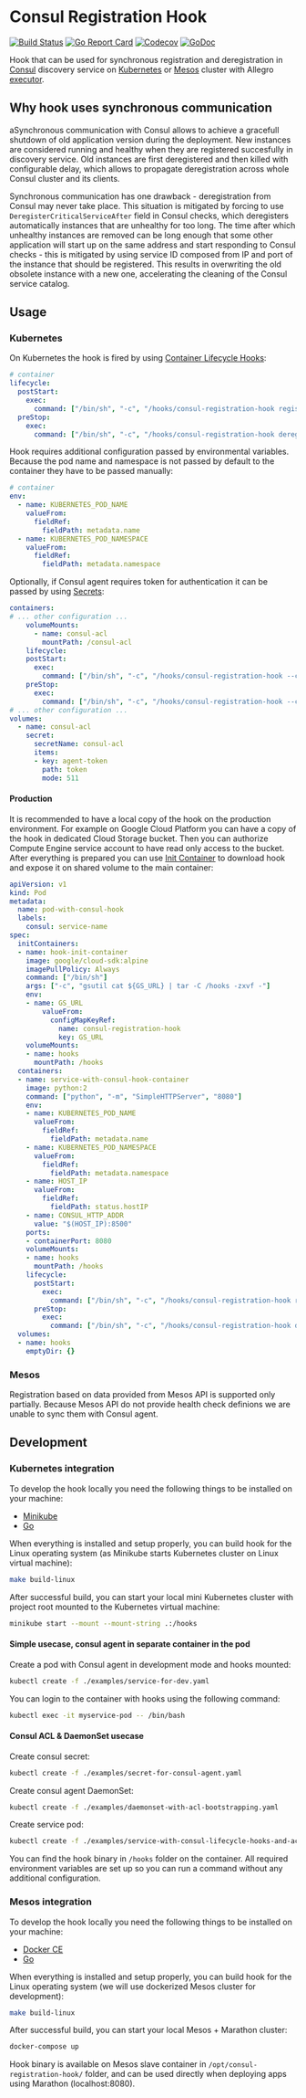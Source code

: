 # Consul Registration Hook

[![Build Status](https://github.com/allegro/consul-registration-hook/actions/workflows/golangci.yaml/badge.svg)](https://github.com/allegro/consul-registration-hook/actions/workflows/golangci.yaml)
[![Go Report Card](https://goreportcard.com/badge/github.com/allegro/consul-registration-hook)](https://goreportcard.com/report/github.com/allegro/consul-registration-hook)
[![Codecov](https://codecov.io/gh/allegro/consul-registration-hook/branch/master/graph/badge.svg)](https://codecov.io/gh/allegro/consul-registration-hook)
[![GoDoc](https://godoc.org/github.com/allegro/consul-registration-hook?status.svg)](https://godoc.org/github.com/allegro/consul-registration-hook)

Hook that can be used for synchronous registration and deregistration in
[Consul][1] discovery service on [Kubernetes][2] or [Mesos][3] cluster with
Allegro [executor][4].

## Why hook uses synchronous communication

aSynchronous communication with Consul allows to achieve a gracefull shutdown of
old application version during the deployment. New instances are considered
running and healthy when they are registered succesfully in discovery service.
Old instances are first deregistered and then killed with configurable delay,
which allows to propagate deregistration across whole Consul cluster and its
clients.

Synchronous communication has one drawback - deregistration from Consul may never
take place. This situation is mitigated by forcing to use `DeregisterCriticalServiceAfter`
field in Consul checks, which deregisters automatically instances that are
unhealthy for too long. The time after which unhealthy instances are removed can
be long enough that some other application will start up on the same address and
start responding to Consul checks - this is mitigated by using service ID
composed from IP and port of the instance that should be registered. This results
in overwriting the old obsolete instance with a new one, accelerating the
cleaning of the Consul service catalog.

## Usage

### Kubernetes

On Kubernetes the hook is fired by using [Container Lifecycle Hooks][7]:

```yaml
# container
lifecycle:
  postStart:
    exec:
      command: ["/bin/sh", "-c", "/hooks/consul-registration-hook register k8s"]
  preStop:
    exec:
      command: ["/bin/sh", "-c", "/hooks/consul-registration-hook deregister k8s"]
```

Hook requires additional configuration passed by environmental variables. Because
the pod name and namespace is not passed by default to the container they have
to be passed manually:

```yaml
# container
env:
  - name: KUBERNETES_POD_NAME
    valueFrom:
      fieldRef:
        fieldPath: metadata.name
  - name: KUBERNETES_POD_NAMESPACE
    valueFrom:
      fieldRef:
        fieldPath: metadata.namespace
```

Optionally, if Consul agent requires token for authentication it can be passed
by using [Secrets][8]:

```yaml
containers:
# ... other configuration ...
    volumeMounts:
      - name: consul-acl
        mountPath: /consul-acl
    lifecycle:
    postStart:
      exec:
        command: ["/bin/sh", "-c", "/hooks/consul-registration-hook --consul-acl-file /consul-acl/token register k8s"]
    preStop:
      exec:
        command: ["/bin/sh", "-c", "/hooks/consul-registration-hook --consul-acl-file /consul-acl/token deregister k8s"]
# ... other configuration ...
volumes:
  - name: consul-acl
    secret:
      secretName: consul-acl
      items:
      - key: agent-token
        path: token
        mode: 511
```

#### Production

It is recommended to have a local copy of the hook on the production environment.
For example on Google Cloud Platform you can have a copy of the hook in dedicated
Cloud Storage bucket. Then you can authorize Compute Engine service account to
have read only access to the bucket. After everything is prepared you can use
[Init Container][9] to download hook and expose it on shared volume to the main
container:

```yaml
apiVersion: v1
kind: Pod
metadata:
  name: pod-with-consul-hook
  labels:
    consul: service-name
spec:
  initContainers:
  - name: hook-init-container
    image: google/cloud-sdk:alpine
    imagePullPolicy: Always
    command: ["/bin/sh"]
    args: ["-c", "gsutil cat ${GS_URL} | tar -C /hooks -zxvf -"]
    env:
    - name: GS_URL
        valueFrom:
          configMapKeyRef:
            name: consul-registration-hook
            key: GS_URL
    volumeMounts:
    - name: hooks
      mountPath: /hooks
  containers:
  - name: service-with-consul-hook-container
    image: python:2
    command: ["python", "-m", "SimpleHTTPServer", "8080"]
    env:
    - name: KUBERNETES_POD_NAME
      valueFrom:
        fieldRef:
          fieldPath: metadata.name
    - name: KUBERNETES_POD_NAMESPACE
      valueFrom:
        fieldRef:
          fieldPath: metadata.namespace
    - name: HOST_IP
      valueFrom:
        fieldRef:
          fieldPath: status.hostIP
    - name: CONSUL_HTTP_ADDR
      value: "$(HOST_IP):8500"
    ports:
    - containerPort: 8080
    volumeMounts:
    - name: hooks
      mountPath: /hooks
    lifecycle:
      postStart:
        exec:
          command: ["/bin/sh", "-c", "/hooks/consul-registration-hook register k8s"]
      preStop:
        exec:
          command: ["/bin/sh", "-c", "/hooks/consul-registration-hook deregister k8s"]
  volumes:
  - name: hooks
    emptyDir: {}
```

### Mesos

Registration based on data provided from Mesos API is supported only partially.
Because Mesos API do not provide health check definions we are unable to sync
them with Consul agent.

## Development

### Kubernetes integration

To develop the hook locally you need the following things to be installed on
your machine:

* [Minikube][5]
* [Go][6]

When everything is installed and setup properly, you can build hook for the Linux
operating system (as Minikube starts Kubernetes cluster on Linux virtual machine):

```bash
make build-linux
```

After successful build, you can start your local mini Kubernetes cluster with
project root mounted to the Kubernetes virtual machine:

```bash
minikube start --mount --mount-string .:/hooks
```

#### Simple usecase, consul agent in separate container in the pod

Create a pod with Consul agent in development mode and hooks mounted:

```bash
kubectl create -f ./examples/service-for-dev.yaml
```

You can login to the container with hooks using the following command:

```bash
kubectl exec -it myservice-pod -- /bin/bash
```

#### Consul ACL & DaemonSet usecase

Create consul secret:

```bash
kubectl create -f ./examples/secret-for-consul-agent.yaml
```

Create consul agent DaemonSet:

```bash
kubectl create -f ./examples/daemonset-with-acl-bootstrapping.yaml
```

Create service pod:

```bash
kubectl create -f ./examples/service-with-consul-lifecycle-hooks-and-acl-support.yaml
```

You can find the hook binary in `/hooks` folder on the container. All required
environment variables are set up so you can run a command without any additional
configuration.

### Mesos integration

To develop the hook locally you need the following things to be installed on
your machine:

* [Docker CE][10]
* [Go][6]

When everything is installed and setup properly, you can build hook for the Linux
operating system (we will use dockerized Mesos cluster for development):

```bash
make build-linux
```

After successful build, you can start your local Mesos + Marathon cluster:

```bash
docker-compose up
```

Hook binary is available on Mesos slave container in `/opt/consul-registration-hook/`
folder, and can be used directly when deploying apps using Marathon (localhost:8080).

[1]: https://www.consul.io/
[2]: https://kubernetes.io/
[3]: http://mesos.apache.org/
[4]: https://github.com/allegro/mesos-executor/
[5]: https://kubernetes.io/docs/getting-started-guides/minikube/
[6]: https://golang.org/doc/install
[7]: https://kubernetes.io/docs/concepts/containers/container-lifecycle-hooks/
[8]: https://kubernetes.io/docs/concepts/configuration/secret/
[9]: https://kubernetes.io/docs/concepts/workloads/pods/init-containers/
[10]: https://www.docker.com/get-docker
